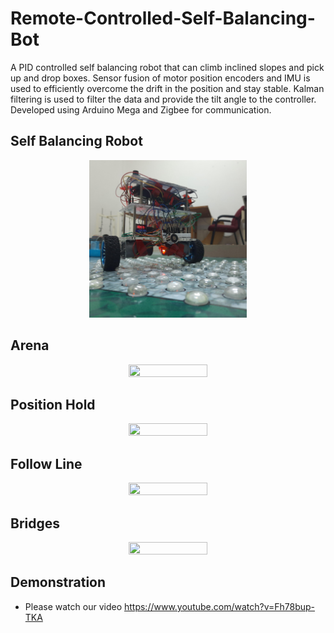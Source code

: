 # Remote-Controlled-Self-Balancing-Bot

A PID controlled self balancing robot that can climb inclined slopes and pick up and drop boxes. Sensor fusion of motor position encoders and IMU is used to efficiently overcome the drift in the position and stay stable. Kalman filtering is used to filter the data and provide the tilt angle to the controller. Developed using Arduino Mega and Zigbee for communication. 

## Self Balancing Robot

<p align="center">
  <img src="https://github.com/manoharbhat/Remote-Controlled-Self-Balancing-Bot/blob/main/images/bot.jpg" width=50% height=50%>
</p> 

## Arena

<p align="center">
  <img src="https://github.com/manoharbhat/Remote-Controlled-Self-Balancing-Bot/blob/main/images/Arena-gif.gif" width=50% height=50%>
</p> 

## Position Hold

<p align="center">
  <img src="https://github.com/manoharbhat/Remote-Controlled-Self-Balancing-Bot/blob/main/images/position%20hold.gif" width=50% height=50%>
</p> 

## Follow Line

<p align="center">
  <img src="https://github.com/manoharbhat/Remote-Controlled-Self-Balancing-Bot/blob/main/images/Follow-line-gif.gif" width=50% height=50%>
</p> 

## Bridges

<p align="center">
  <img src="https://github.com/manoharbhat/Remote-Controlled-Self-Balancing-Bot/blob/main/images/bridge-gif.gif" width=50% height=50%>
</p> 

## Demonstration


- Please watch our video https://www.youtube.com/watch?v=Fh78bup-TKA
